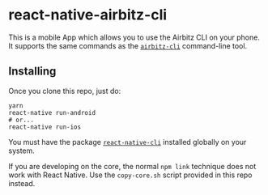 # react-native-airbitz-cli

This is a mobile App which allows you to use the Airbitz CLI on your phone. It supports the same commands as the [`airbitz-cli`](https://github.com/Airbitz/airbitz-cli) command-line tool.

## Installing

Once you clone this repo, just do:

    yarn
    react-native run-android
    # or...
    react-native run-ios

You must have the package [`react-native-cli`](https://www.npmjs.com/package/react-native-cli) installed globally on your system.

If you are developing on the core, the normal `npm link` technique does not work with React Native. Use the `copy-core.sh` script provided in this repo instead.
